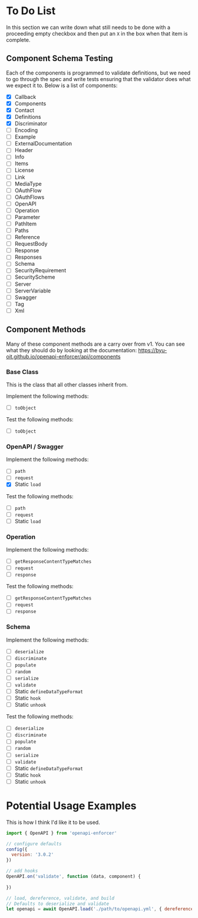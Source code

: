
# To Do List

In this section we can write down what still needs to be done with a proceeding empty checkbox and then put
an `X` in the box when that item is complete.

## Component Schema Testing

Each of the components is programmed to validate definitions, but we need to go through the spec
and write tests ensuring that the validator does what we expect it to. Below is a list of components:

- [X] Callback
- [X] Components
- [X] Contact
- [X] Definitions
- [X] Discriminator
- [ ] Encoding
- [ ] Example
- [ ] ExternalDocumentation
- [ ] Header
- [ ] Info
- [ ] Items
- [ ] License
- [ ] Link
- [ ] MediaType
- [ ] OAuthFlow
- [ ] OAuthFlows
- [ ] OpenAPI
- [ ] Operation
- [ ] Parameter
- [ ] PathItem
- [ ] Paths
- [ ] Reference
- [ ] RequestBody
- [ ] Response
- [ ] Responses
- [ ] Schema
- [ ] SecurityRequirement
- [ ] SecurityScheme
- [ ] Server
- [ ] ServerVariable
- [ ] Swagger
- [ ] Tag
- [ ] Xml

## Component Methods

Many of these component methods are a carry over from v1. You can see what they
should do by looking at the documentation: https://byu-oit.github.io/openapi-enforcer/api/components

### Base Class

This is the class that all other classes inherit from.

Implement the following methods:

- [ ] `toObject`

Test the following methods:

- [ ] `toObject`

### OpenAPI / Swagger

Implement the following methods:

- [ ] `path`
- [ ] `request`
- [X] Static `load`

Test the following methods:

- [ ] `path`
- [ ] `request`
- [ ] Static `load`

### Operation

Implement the following methods:

- [ ] `getResponseContentTypeMatches`
- [ ] `request`
- [ ] `response`

Test the following methods:

- [ ] `getResponseContentTypeMatches`
- [ ] `request`
- [ ] `response`

### Schema

Implement the following methods:

- [ ] `deserialize`
- [ ] `discriminate`
- [ ] `populate`
- [ ] `random`
- [ ] `serialize`
- [ ] `validate`
- [ ] Static `defineDataTypeFormat`
- [ ] Static `hook`
- [ ] Static `unhook`

Test the following methods:

- [ ] `deserialize`
- [ ] `discriminate`
- [ ] `populate`
- [ ] `random`
- [ ] `serialize`
- [ ] `validate`
- [ ] Static `defineDataTypeFormat`
- [ ] Static `hook`
- [ ] Static `unhook`

# Potential Usage Examples

This is how I think I'd like it to be used.

```js
import { OpenAPI } from 'openapi-enforcer'

// configure defaults
config({
  version: '3.0.2'
})

// add hooks
OpenAPI.on('validate', function (data, component) {
  
})

// load, dereference, validate, and build
// Defaults to deserialize and validate
let openapi = await OpenAPI.load('./path/to/openapi.yml', { dereference: true, validate: true })
```